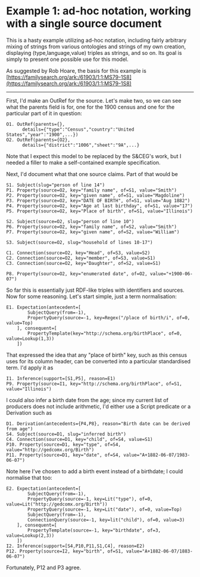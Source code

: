 Example 1: ad-hoc notation, working with a single source document
=================================================================

This is a hasty example utilizing ad-hoc notation, including fairly arbitrary mixing of strings from various ontologies and strings of my own creation, displaying (type,language,value) triples as strings, and so on.  Its goal is simply to present one possible use for this model.

As suggested by Rob Hoare, the basis for this example is [https://familysearch.org/ark:/61903/1:1:MS79-1S8](https://familysearch.org/ark:/61903/1:1:MS79-1S8)

----

First, I'd make an OutRef for the source.  Let's make two, so we can see what the parents field is for, one for the 1900 census and one for the particular part of it in question:

    O1. OutRef(parents={},
          details={"type":"Census","country":"United States","year":"1900",...})
    O2. OutRef(parents={O2},
          details={"district":"1006","sheet":"9A",...}

Note that I expect this model to be replaced by the S&CEG's work, but I needed a filler to make a self-contained example specification.

Next, I'd document what that one source claims.  Part of that would be

    S1. Subject(slug="person of line 14")
    P1. Property(source=O2, key="family name", of=S1, value="Smith")
    P2. Property(source=O2, key="given name", of=S1, value="Magdoline")
    P3. Property(source=O2, key="DATE OF BIRTH", of=S1, value="Aug 1882")
    P4. Property(source=O2, key="Age at last birthday", of=S1, value="17")
    P5. Property(source=O2, key="Place of birth", of=S1, value="Illinois")

    S2. Subject(source=O2, slug="person of line 10")
    P6. Property(source=O2, key="family name", of=S2, value="Smith")
    P7. Property(source=O2, key="given name", of=S2, value="William")

    S3. Subject(source=O2, slug="household of lines 10-17")

    C1. Connection(source=O2, key="Head", of=S3, value=S2)
    C2. Connection(source=O2, key="member", of=S3, value=S1)
    C3. Connection(source=O2, key="Daughter", of=S2, value=S1)

    P8. Property(source=O2, key="enumerated date", of=O2, value="+1900-06-07")

So far this is essentially just RDF-like triples with identifiers and sources.  Now for some reasoning.  Let's start simple, just a term normalisation:

    E1. Expectation(antecedent=[
            SubjectQuery(from=-1),
            PropertyQuery(source=-1, key=Regex("/place of birth/i", of=0, value=Top)
        ], consequent=[
            PropertyTemplate(key="http://schema.org/birthPlace", of=0, value=Lookup(1,3))
        ])

That expressed the idea that any "place of birth" key, such as this census uses for its column header, can be converted into a particular standardised term.  I'd apply it as

    I1. Inference(support=[S1,P5], reason=E1)
    P9. Property(source=I1, key="http://schema.org/birthPlace", of=S1, value="Illinois")

I could also infer a birth date from the age; since my current list of producers does not include arithmetic, I'd either use a Script predicate or a Derivation such as

    D1. Derivation(antecedents={P4,P8}, reason="Birth date can be derived from age")
    S4. Subject(source=D1, slug="inferred birth")
    C4. Connection(source=D1, key="child", of=S4, value=S1)
    P10. Property(source=D1, key="type", of=S4, value="http://gedcomx.org/Birth")
    P11. Property(source=D1, key="date", of=S4, value="A+1882-06-07/1983-06-07")

Note here I've chosen to add a birth event instead of a birthdate; I could normalise that too:

    E2. Expectation(antecedent=[
            SubjectQuery(from=-1),
            PropertyQuery(source=-1, key=Lit("type"), of=0, value=Lit("http://gedcomx.org/Birth"))
            PropertyQuery(source=-1, key=Lit("date"), of=0, value=Top)
            SubjectQuery(from=-1),
            ConnectionQuery(source=-1, key=lit("child"), of=0, value=3)
        ], consequent=[
            PropertyTemplate(source=-1, key="birthdate", of=3, value=Lookup(2,3))
        ])
    I2. Inference(support=[S4,P10,P11,S1,C4], reason=E2)
    P12. Property(source=I2, key="birth", of=S1, value="A+1882-06-07/1883-06-07")

Fortunately, P12 and P3 agree.



